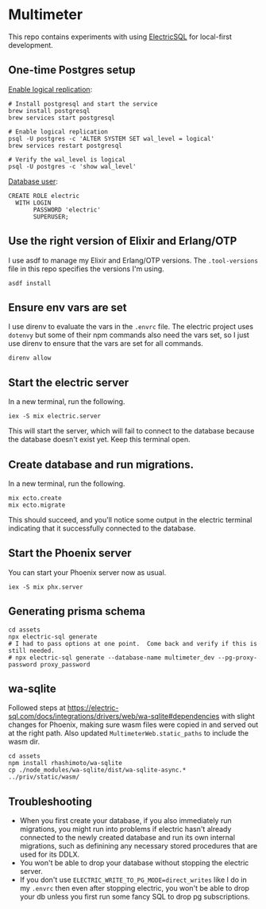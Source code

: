 # Multimeter

This repo contains experiments with using [ElectricSQL](https://electric-sql.com) for local-first development.

## One-time Postgres setup
[Enable logical replication](https://electric-sql.com/docs/usage/installation/postgres#homebrew):
```
# Install postgresql and start the service
brew install postgresql
brew services start postgresql

# Enable logical replication
psql -U postgres -c 'ALTER SYSTEM SET wal_level = logical'
brew services restart postgresql

# Verify the wal_level is logical
psql -U postgres -c 'show wal_level'
```

[Database user](https://electric-sql.com/docs/api/service#permissions-for-logical-replication-mode):
```
CREATE ROLE electric
  WITH LOGIN
       PASSWORD 'electric'
       SUPERUSER;
```

## Use the right version of Elixir and Erlang/OTP
I use asdf to manage my Elixir and Erlang/OTP versions.  The `.tool-versions` file in this repo specifies the versions I'm using.
```
asdf install
```

## Ensure env vars are set
I use direnv to evaluate the vars in the `.envrc` file.
The electric project uses `dotenvy` but some of their npm commands also need the vars set,
so I just use direnv to ensure that the vars are set for all commands.
```
direnv allow
```

## Start the electric server
In a new terminal, run the following.
```
iex -S mix electric.server
```
This will start the server, which will fail to connect to the database because the database doesn't exist yet.  Keep this terminal open.

## Create database and run migrations.
In a new terminal, run the following.
```
mix ecto.create
mix ecto.migrate
```
This should succeed, and you'll notice some output in the electric terminal indicating that it successfully connected to the database.

## Start the Phoenix server
You can start your Phoenix server now as usual.
```
iex -S mix phx.server
```

## Generating prisma schema
```
cd assets
npx electric-sql generate
# I had to pass options at one point.  Come back and verify if this is still needed.
# npx electric-sql generate --database-name multimeter_dev --pg-proxy-password proxy_password
```

## wa-sqlite
Followed steps at https://electric-sql.com/docs/integrations/drivers/web/wa-sqlite#dependencies with slight changes for Phoenix, making sure wasm files were copied in and served out at the right path.  Also updated `MultimeterWeb.static_paths` to include the wasm dir.
```
cd assets
npm install rhashimoto/wa-sqlite
cp ./node_modules/wa-sqlite/dist/wa-sqlite-async.* ../priv/static/wasm/
```

## Troubleshooting
- When you first create your database, if you also immediately run migrations, you might run into problems if electric hasn't already connected to the newly created database and run its own internal migrations, such as definining any necessary stored procedures that are used for its DDLX.
- You won't be able to drop your database without stopping the electric server.
- If you don't use `ELECTRIC_WRITE_TO_PG_MODE=direct_writes` like I do in my `.envrc` then even after stopping electric, you won't be able to drop your db
  unless you first run some fancy SQL to drop pg subscriptions.
